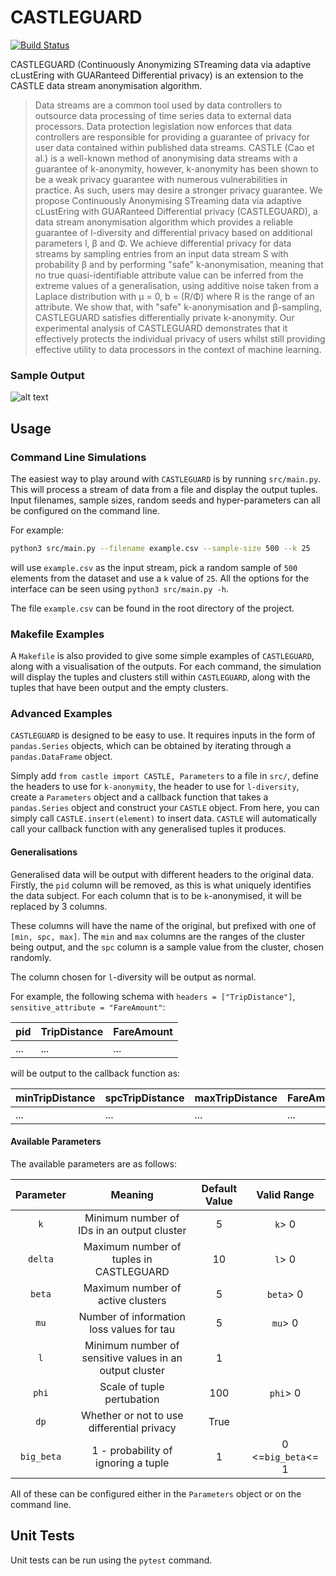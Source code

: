 # CASTLEGUARD

[![Build Status](https://travis-ci.com/hallnath1/CASTLEGUARD.svg?token=CbJDgsGLo7GCV1xLzUAy&branch=master)](https://travis-ci.com/hallnath1/CASTLEGUARD)

CASTLEGUARD (Continuously Anonymizing STreaming data via adaptive cLustEring
with GUARanteed Differential privacy) is an extension to the CASTLE data stream
anonymisation algorithm.

> Data streams are a common tool used by data controllers to outsource data
> processing of time series data to external data processors.  Data protection
> legislation now enforces that data controllers are responsible for providing
> a guarantee of privacy for user data contained within published data streams.
> CASTLE (Cao et al.) is a well-known method of anonymising data streams with a
> guarantee of k-anonymity, however, k-anonymity has been shown to be a weak
> privacy guarantee with numerous vulnerabilities in practice. As such, users
> may desire a stronger privacy guarantee. We propose Continuously Anonymising
> STreaming data via adaptive cLustEring with GUARanteed Differential privacy
> (CASTLEGUARD), a data stream anonymisation algorithm which provides a
> reliable guarantee of l-diversity and differential privacy based on
> additional parameters l, β and Φ. We achieve differential privacy for data
> streams by sampling entries from an input data stream S with probability β
> and by performing "safe" k-anonymisation, meaning that no true
> quasi-identifiable attribute value can be inferred from the extreme values of
> a generalisation, using additive noise taken from a Laplace distribution with
> μ = 0, b = (R/Φ) where R is the range of an attribute. We show that, with
> "safe" k-anonymisation and β-sampling, CASTLEGUARD satisfies differentially
> private k-anonymity. Our experimental analysis of CASTLEGUARD demonstrates
> that it effectively protects the individual privacy of users whilst still
> providing effective utility to data processors in the context of machine
> learning.

### Sample Output

![alt text](https://i.imgur.com/Z1dl5jQ.png "An example of data clustering")

## Usage

### Command Line Simulations

The easiest way to play around with `CASTLEGUARD` is by running `src/main.py`.
This will process a stream of data from a file and display the output tuples.
Input filenames, sample sizes, random seeds and hyper-parameters can all be
configured on the command line.

For example:

```bash
python3 src/main.py --filename example.csv --sample-size 500 --k 25
```

will use `example.csv` as the input stream, pick a random sample of
`500` elements from the dataset and use a `k` value of `25`. All the options
for the interface can be seen using `python3 src/main.py -h`.

The file `example.csv` can be found in the root directory of the
project.

### Makefile Examples

A `Makefile` is also provided to give some simple examples of `CASTLEGUARD`,
along with a visualisation of the outputs. For each command, the simulation
will display the tuples and clusters still within `CASTLEGUARD`, along with the
tuples that have been output and the empty clusters.

### Advanced Examples

`CASTLEGUARD` is designed to be easy to use. It requires inputs in the form of
`pandas.Series` objects, which can be obtained by iterating through a
`pandas.DataFrame` object.

Simply add `from castle import CASTLE, Parameters` to a file in `src/`, define
the headers to use for `k-anonymity`, the header to use for `l-diversity`,
create a `Parameters` object and a callback function that takes a
`pandas.Series` object and construct your `CASTLE` object. From here, you can
simply call `CASTLE.insert(element)` to insert data. `CASTLE` will
automatically call your callback function with any generalised tuples it
produces.

#### Generalisations

Generalised data will be output with different headers to the original data.
Firstly, the `pid` column will be removed, as this is what uniquely identifies
the data subject. For each column that is to be `k`-anonymised, it will be
replaced by 3 columns.

These columns will have the name of the original, but prefixed with one of
`[min, spc, max]`. The `min` and `max` columns are the ranges of the cluster
being output, and the `spc` column is a sample value from the cluster, chosen
randomly.

The column chosen for `l`-diversity will be output as normal.

For example, the following schema with `headers = ["TripDistance"]`,
`sensitive_attribute = "FareAmount"`:

| pid | TripDistance | FareAmount |
|-----|--------------|------------|
| ... |      ...     |     ...    |

will be output to the callback function as:

| minTripDistance | spcTripDistance | maxTripDistance | FareAmount |
|-----------------|-----------------|-----------------|------------|
|       ...       |       ...       |       ...       |     ...    |

#### Available Parameters

The available parameters are as follows:

| Parameter |                         Meaning                         | Default Value|     Valid Range    |
|:---------:|:-------------------------------------------------------:|:------------:|:------------------:|
|    `k`    |        Minimum number of IDs in an output cluster       |       5      |       `k`> 0       |
|  `delta`  |         Maximum number of tuples in CASTLEGUARD         |      10      |       `l`> 0       |
|   `beta`  |            Maximum number of active clusters            |       5      |     `beta`> 0      |
|    `mu`   |        Number of information loss values for tau        |       5      |      `mu`> 0       |
|    `l`    | Minimum number of sensitive values in an output cluster |       1      |                    |
|   `phi`   |                Scale of tuple pertubation               |      100     |      `phi`> 0      |
|    `dp`   |        Whether or not to use differential privacy       |     True     |                    |
| `big_beta`|           1 - probability of ignoring a tuple           |       1      | 0 <=`big_beta`<= 1 |

All of these can be configured either in the `Parameters` object or on the
command line.

## Unit Tests

Unit tests can be run using the `pytest` command.
